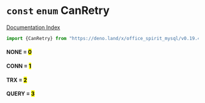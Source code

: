 # `const` `enum` CanRetry

[Documentation Index](../README.md)

```ts
import {CanRetry} from "https://deno.land/x/office_spirit_mysql/v0.19.4/mod.ts"
```

#### NONE = <mark>0</mark>



#### CONN = <mark>1</mark>



#### TRX = <mark>2</mark>



#### QUERY = <mark>3</mark>



